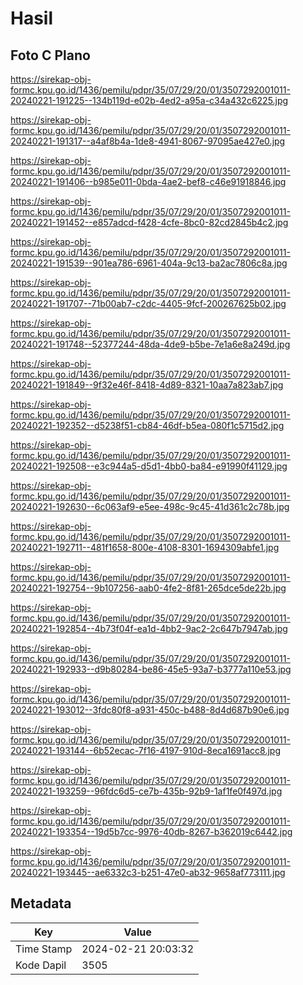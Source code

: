 # Hasil

## Foto C Plano

https://sirekap-obj-formc.kpu.go.id/1436/pemilu/pdpr/35/07/29/20/01/3507292001011-20240221-191225--134b119d-e02b-4ed2-a95a-c34a432c6225.jpg

https://sirekap-obj-formc.kpu.go.id/1436/pemilu/pdpr/35/07/29/20/01/3507292001011-20240221-191317--a4af8b4a-1de8-4941-8067-97095ae427e0.jpg

https://sirekap-obj-formc.kpu.go.id/1436/pemilu/pdpr/35/07/29/20/01/3507292001011-20240221-191406--b985e011-0bda-4ae2-bef8-c46e91918846.jpg

https://sirekap-obj-formc.kpu.go.id/1436/pemilu/pdpr/35/07/29/20/01/3507292001011-20240221-191452--e857adcd-f428-4cfe-8bc0-82cd2845b4c2.jpg

https://sirekap-obj-formc.kpu.go.id/1436/pemilu/pdpr/35/07/29/20/01/3507292001011-20240221-191539--901ea786-6961-404a-9c13-ba2ac7806c8a.jpg

https://sirekap-obj-formc.kpu.go.id/1436/pemilu/pdpr/35/07/29/20/01/3507292001011-20240221-191707--71b00ab7-c2dc-4405-9fcf-200267625b02.jpg

https://sirekap-obj-formc.kpu.go.id/1436/pemilu/pdpr/35/07/29/20/01/3507292001011-20240221-191748--52377244-48da-4de9-b5be-7e1a6e8a249d.jpg

https://sirekap-obj-formc.kpu.go.id/1436/pemilu/pdpr/35/07/29/20/01/3507292001011-20240221-191849--9f32e46f-8418-4d89-8321-10aa7a823ab7.jpg

https://sirekap-obj-formc.kpu.go.id/1436/pemilu/pdpr/35/07/29/20/01/3507292001011-20240221-192352--d5238f51-cb84-46df-b5ea-080f1c5715d2.jpg

https://sirekap-obj-formc.kpu.go.id/1436/pemilu/pdpr/35/07/29/20/01/3507292001011-20240221-192508--e3c944a5-d5d1-4bb0-ba84-e91990f41129.jpg

https://sirekap-obj-formc.kpu.go.id/1436/pemilu/pdpr/35/07/29/20/01/3507292001011-20240221-192630--6c063af9-e5ee-498c-9c45-41d361c2c78b.jpg

https://sirekap-obj-formc.kpu.go.id/1436/pemilu/pdpr/35/07/29/20/01/3507292001011-20240221-192711--481f1658-800e-4108-8301-1694309abfe1.jpg

https://sirekap-obj-formc.kpu.go.id/1436/pemilu/pdpr/35/07/29/20/01/3507292001011-20240221-192754--9b107256-aab0-4fe2-8f81-265dce5de22b.jpg

https://sirekap-obj-formc.kpu.go.id/1436/pemilu/pdpr/35/07/29/20/01/3507292001011-20240221-192854--4b73f04f-ea1d-4bb2-9ac2-2c647b7947ab.jpg

https://sirekap-obj-formc.kpu.go.id/1436/pemilu/pdpr/35/07/29/20/01/3507292001011-20240221-192933--d9b80284-be86-45e5-93a7-b3777a110e53.jpg

https://sirekap-obj-formc.kpu.go.id/1436/pemilu/pdpr/35/07/29/20/01/3507292001011-20240221-193012--3fdc80f8-a931-450c-b488-8d4d687b90e6.jpg

https://sirekap-obj-formc.kpu.go.id/1436/pemilu/pdpr/35/07/29/20/01/3507292001011-20240221-193144--6b52ecac-7f16-4197-910d-8eca1691acc8.jpg

https://sirekap-obj-formc.kpu.go.id/1436/pemilu/pdpr/35/07/29/20/01/3507292001011-20240221-193259--96fdc6d5-ce7b-435b-92b9-1af1fe0f497d.jpg

https://sirekap-obj-formc.kpu.go.id/1436/pemilu/pdpr/35/07/29/20/01/3507292001011-20240221-193354--19d5b7cc-9976-40db-8267-b362019c6442.jpg

https://sirekap-obj-formc.kpu.go.id/1436/pemilu/pdpr/35/07/29/20/01/3507292001011-20240221-193445--ae6332c3-b251-47e0-ab32-9658af773111.jpg


## Metadata

| Key        | Value               |
| ---------- | ------------------- |
| Time Stamp | 2024-02-21 20:03:32 |
| Kode Dapil | 3505                |



